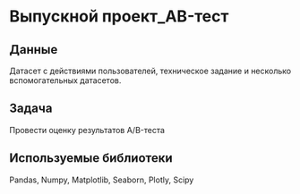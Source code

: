 # Выпускной проект_AB-тест

## Данные

Датасет с действиями пользователей, техническое задание и несколько вспомогательных датасетов.

## Задача

Провести оценку результатов A/B-теста

## Используемые библиотеки
Pandas,
Numpy,
Matplotlib,
Seaborn,
Plotly,
Scipy
